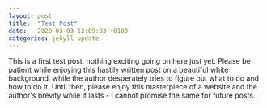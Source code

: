 ```yaml
---
layout: post
title:  "Test Post"
date:   2020-03-03 12:09:03 +0100
categories: jekyll update
---
```


This is a first test post, nothing exciting going on here just yet.
Please be patient while enjoying this hastily written post on a beautiful white background,
while the author desperately tries to figure out what to do and how to do it.
Until then, please enjoy this masterpiece of a website and the author's brevity while it lasts - I cannot promise
the same for future posts.